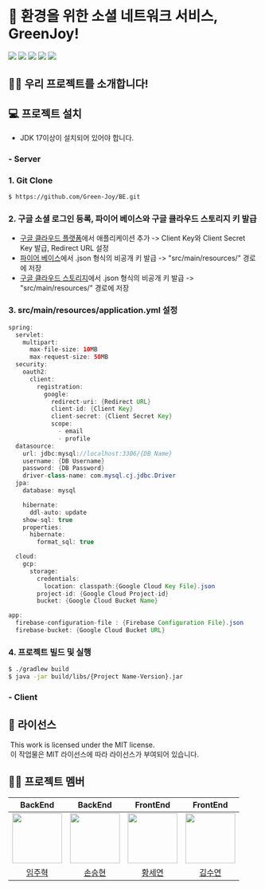 

# 🍃 환경을 위한 소셜 네트워크 서비스, GreenJoy!

<img src="https://img.shields.io/badge/Spring Boot-6DB33F?style=flat-square&logo=springboot&logoColor=white"/> <img src="https://img.shields.io/badge/MySQL-4479A1?style=flat-square&logo=mysql&logoColor=white"/> <img src="https://img.shields.io/badge/React-61DAFB?style=flat-square&logo=react&logoColor=white"/> <img src="https://img.shields.io/badge/Google Cloud-4285F4?style=flat-square&logo=google-cloud&logoColor=white"/> <img src="https://img.shields.io/badge/Google Cloud Storage-AECBFA?style=flat-square&logo=google-cloud-storage&logoColor=white"/>

## 🙋‍♂️ 우리 프로젝트를 소개합니다!
  

## 💻 프로젝트 설치
* JDK 17이상이 설치되어 있어야 합니다.

### - Server

### 1. Git Clone
```bash
$ https://github.com/Green-Joy/BE.git
```

### 2. 구글 소셜 로그인 등록, 파이어 베이스와 구글 클라우드 스토리지 키 발급
* [구글 클라우드 플랫폼](https://console.cloud.google.com/apis/credentials/consent?referrer=search&hl=ko&project=spring-414710)에서 애플리케이션 추가 -> Client Key와 Client Secret Key 발급, Redirect URL 설정
* [파이어 베이스](https://console.firebase.google.com/)에서 .json 형식의 비공개 키 발급 -> "src/main/resources/" 경로에 저장
* [구글 클라우드 스토리지](https://cloud.google.com/?hl=ko)에서 .json 형식의 비공개 키 발급 -> "src/main/resources/" 경로에 저장

### 3. src/main/resources/application.yml 설정
```java
spring:
  servlet:
    multipart:
      max-file-size: 10MB
      max-request-size: 50MB
  security:
    oauth2:
      client:
        registration:
          google:
            redirect-uri: {Redirect URL}
            client-id: {Client Key}
            client-secret: {Client Secret Key}
            scope:
              - email
              - profile
  datasource:
    url: jdbc:mysql://localhost:3306/{DB Name}
    username: {DB Username}
    password: {DB Password}
    driver-class-name: com.mysql.cj.jdbc.Driver
  jpa:
    database: mysql

    hibernate:
      ddl-auto: update
    show-sql: true
    properties:
      hibernate:
        format_sql: true

  cloud:
    gcp:
      storage:
        credentials:
          location: classpath:{Google Cloud Key File}.json
        project-id: {Google Cloud Project-id}
        bucket: {Google Cloud Bucket Name}

app:
  firebase-configuration-file : {Firebase Configuration File}.json
  firebase-bucket: {Google Cloud Bucket URL}
```

### 4. 프로젝트 빌드 및 실행
```bash
$ ./gradlew build  
$ java -jar build/libs/{Project Name-Version}.jar
```

### - Client

## 🪪 라이선스
&nbsp;This work is licensed under the MIT license.  
&nbsp;이 작업물은 MIT 라이선스에 따라 라이선스가 부여되어 있습니다.

## 🧑‍💻 프로젝트 멤버
|                                   BackEnd                                   |                                   BackEnd                                    |                                   FrontEnd                                   |                                   FrontEnd                                    |
| :--------------------------------------------------------------------------: | :---------------------------------------------------------------------------: | :--------------------------------------------------------------------------: | :--------------------------------------------------------------------------: |
| <img src="https://avatars.githubusercontent.com/u/62338444?v=4" width="100"> | <img src="https://avatars.githubusercontent.com/u/55887179?v=4" width="100"> | <img src="https://avatars.githubusercontent.com/u/113624562?v=4" width="100"> | <img src="https://avatars.githubusercontent.com/u/115474923?v=4" width="100"> |
|                    [임주혁](https://github.com/siwonhae)                     |                    [손승현](https://github.com/sonshn)                     |                      [황세연](https://github.com/SYEONIH)                      |                   [김수연](https://github.com/Osw0)                 |
